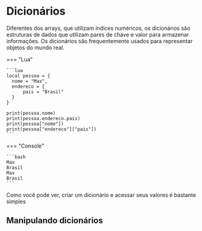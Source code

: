 # Dicionários

Diferentes dos arrays, que utilizam índices numéricos, os dicionários são
estruturas de dados que utilizam pares de chave e valor para armazenar
informações. Os dicionários são frequentemente usados para representar objetos
do mundo real.

=== "Lua"

    ```lua
    local pessoa = {
      nome = "Max",
      endereco = {
          pais = "Brasil"
      }
    }

    print(pessoa.nome)
    print(pessoa.endereco.pais)
    print(pessoa["nome"])
    print(pessoa["endereco"]["pais"])
    ```

=== "Console"

    ```bash
    Max
    Brasil
    Max
    Brasil
    ```

Como você pode ver, criar um dicionário e acessar seus valores é bastante
simples

## Manipulando dicionários
